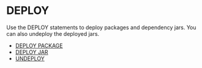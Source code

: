 # DEPLOY 


Use the DEPLOY statements to deploy packages and dependency jars. You can also undeploy the deployed jars.

* [DEPLOY PACKAGE](deploy_package.md)
* [DEPLOY JAR](deploy_jar.md)
* [UNDEPLOY](undeploy.md)
